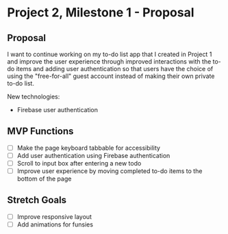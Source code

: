 # Project 2, Milestone 1 - Proposal

<!-- [NEXT MILESTONE](milestone2.md) -->

## Proposal

I want to continue working on my to-do list app that I created in Project 1 and improve the user experience through improved interactions with the to-do items and adding user authentication so that users have the choice of using the "free-for-all" guest account instead of making their own private to-do list.

New technologies:

- Firebase user authentication

## MVP Functions

- [ ] Make the page keyboard tabbable for accessibility
- [ ] Add user authentication using Firebase authentication
- [ ] Scroll to input box after entering a new todo
- [ ] Improve user experience by moving completed to-do items to the bottom of the page

## Stretch Goals

- [ ] Improve responsive layout
- [ ] Add animations for funsies
